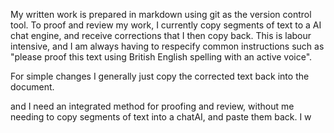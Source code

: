 My written work is prepared in markdown using git as the version control tool. To proof and review my work, I currently copy segments of text to a AI chat engine, and receive corrections that I then copy back. This is labour intensive, and I am always having to respecify common instructions such as "please proof this text using British English spelling with an active voice".

For simple changes I generally just copy the corrected text back into the document.


and I need an integrated method for proofing and review, without me needing to copy segments of text into a chatAI, and paste them back.  I w
